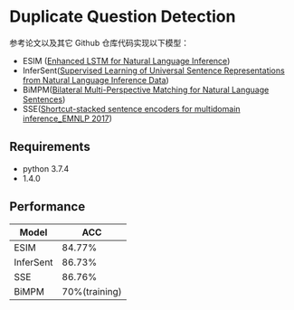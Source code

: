 # Duplicate Question Detection
参考论文以及其它 Github 仓库代码实现以下模型：
- ESIM ([Enhanced LSTM for Natural Language Inference](https://arxiv.org/pdf/1609.06038.pdf))
- InferSent([Supervised Learning of Universal Sentence Representations from Natural Language Inference Data](https://arxiv.org/abs/1705.02364))
- BiMPM([Bilateral Multi-Perspective Matching for Natural Language Sentences](https://arxiv.org/pdf/1702.03814.pdf))
- SSE([Shortcut-stacked sentence encoders for multidomain inference_EMNLP 2017](https://arxiv.org/abs/1708.02312))

## Requirements
- python 3.7.4
- 1.4.0

## Performance
| Model     | ACC           |
| --------- | ------------- |
| ESIM      | 84.77%        |
| InferSent | 86.73%        |
| SSE       | 86.76%        |
| BiMPM     | 70%(training) |
